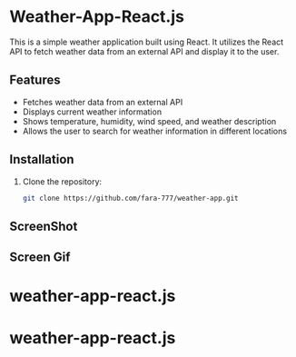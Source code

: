 # Weather-App-React.js

This is a simple weather application built using React. It utilizes the React API to fetch weather data from an external API and display it to the user.

## Features

- Fetches weather data from an external API
- Displays current weather information
- Shows temperature, humidity, wind speed, and weather description
- Allows the user to search for weather information in different locations

## Installation

1. Clone the repository:

   ```bash
   git clone https://github.com/fara-777/weather-app.git
   ```

## ScreenShot

[](/src/img/ScreenShot.jpg)

## Screen Gif

[](/src/img/Screen.gif)
# weather-app-react.js
# weather-app-react.js

